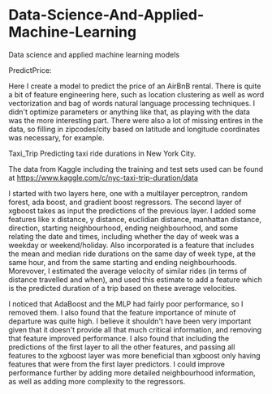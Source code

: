 # Data-Science-And-Applied-Machine-Learning
Data science and applied machine learning models


PredictPrice:

Here I create a model to predict the price of an AirBnB rental.  There is quite a bit of feature engineering here, such as location
clustering as well as word vectorization and bag of words natural language processing techniques.  I didn't optimize parameters or anything
like that, as playing with the data was the more interesting part.  There were also a lot of missing entires in the data, so filling in
zipcodes/city based on latitude and longitude coordinates was necessary, for example.


Taxi_Trip
Predicting taxi ride durations in New York City.

The data from Kaggle including the training and test sets used can be found at https://www.kaggle.com/c/nyc-taxi-trip-duration/data

I started with two layers here, one with a multilayer perceptron, random forest, ada boost, and gradient boost regressors. The second layer
of xgboost takes as input the predictions of the previous layer. I added some features like x distance, y distance, euclidian distance, 
manhattan distance, direction, starting neighbourhood, ending neighbourhood, and some relating the date and times, including whether the 
day of week was a weekday or weekend/holiday. Also incorporated is a feature that includes the mean and median ride durations on the same 
day of week type, at the same hour, and from the same starting and ending neighbourhoods. Morevover, I estimated the average velocity of 
similar rides (in terms of distance travelled and when), and used this estimate to add a feature which is the predicted duration of a trip 
based on these average velocities.

I noticed that AdaBoost and the MLP had fairly poor performance, so I removed them. I also found that the feature importance of minute of 
departure was quite high. I believe it shouldn't have been very important given that it doesn't provide all that much critical information,
and removing that feature improved performance. I also found that including the predictions of the first layer to all the other features,
and passing all features to the xgboost layer was more beneficial than xgboost only having features that were from the first layer 
predictors. I could improve performance further by adding more detailed neighbourhood information, as well as adding more complexity 
to the regressors.




